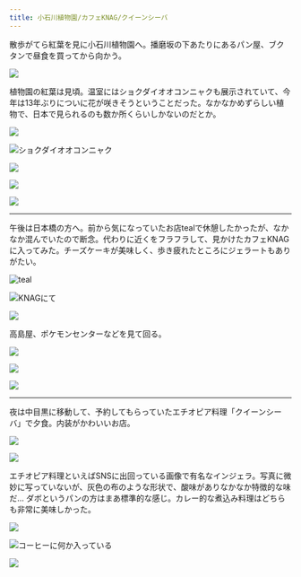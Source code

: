 ```yaml
---
title: 小石川植物園/カフェKNAG/クイーンシーバ
---
```


散歩がてら紅葉を見に小石川植物園へ。播磨坂の下あたりにあるパン屋、ブクタンで昼食を買ってから向かう。

![](https://photos.apkas.net/medium/202312/20231202-121936.webp)

植物園の紅葉は見頃。温室にはショクダイオオコンニャクも展示されていて、今年は13年ぶりについに花が咲きそうということだった。なかなかめずらしい植物で、日本で見られるのも数か所くらいしかないのだとか。

![](https://photos.apkas.net/medium/202312/20231202-123632.webp)

![ショクダイオオコンニャク](https://photos.apkas.net/medium/202312/20231202-124012.webp)

![](https://photos.apkas.net/medium/202312/20231202-132346.webp)

![](https://photos.apkas.net/medium/202312/20231202-132900.webp)

![](https://photos.apkas.net/medium/202312/20231202-134850.webp)

---

午後は日本橋の方へ。前から気になっていたお店tealで休憩したかったが、なかなか混んでいたので断念。代わりに近くをフラフラして、見かけたカフェKNAGに入ってみた。チーズケーキが美味しく、歩き疲れたところにジェラートもありがたい。

![teal](https://photos.apkas.net/medium/202312/20231202-154550.webp)

![KNAGにて](https://photos.apkas.net/medium/202312/20231202-160016.webp)

![](https://photos.apkas.net/medium/202312/20231202-162709.webp)

高島屋、ポケモンセンターなどを見て回る。

![](https://photos.apkas.net/medium/202312/20231202-163643.webp)

![](https://photos.apkas.net/medium/202312/20231202-172744.webp)

![](https://photos.apkas.net/medium/202312/20231202-172803.webp)

---

夜は中目黒に移動して、予約してもらっていたエチオピア料理「クイーンシーバ」で夕食。内装がかわいいお店。

![](https://photos.apkas.net/medium/202312/20231202-191532.webp)

![](https://photos.apkas.net/medium/202312/20231202-191713.webp)

エチオピア料理といえばSNSに出回っている画像で有名なインジェラ。写真に微妙に写っていないが、灰色の布のような形状で、酸味がありなかなか特徴的な味だ... ダボというパンの方はまあ標準的な感じ。カレー的な煮込み料理はどちらも非常に美味しかった。

![](https://photos.apkas.net/medium/202312/20231202-194229.webp)

![コーヒーに何か入っている](https://photos.apkas.net/medium/202312/20231202-203022.webp)

![](https://photos.apkas.net/medium/202312/20231202-205102.webp)
